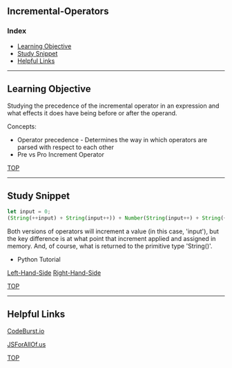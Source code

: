 ## Incremental-Operators


### Index
* [Learning Objective](#learning-objective)
* [Study Snippet](#study-snippet)
* [Helpful Links](#helpful-links)

___

## Learning Objective

Studying the precedence of the incremental operator in an expression and what effects it does have being before or after the operand. 

Concepts:
 * Operator precedence - Determines the way in which operators are parsed with respect to each other
 * Pre vs Pro Increment Operator

[TOP](#index)

___
 
## Study Snippet

```js
let input = 0;
(String(++input) + String(input++)) + Number(String(input++) + String(++input))
```

 Both versions of operators will increment a value (in this case, 'input'), but the key difference is at what point that increment applied and assigned in memory. And, of course, what is returned to the primitive type 'String()'.
 
 * Python Tutorial 
 
 [Left-Hand-Side](https://goo.gl/qH2MsR)
 [Right-Hand-Side](https://goo.gl/Puq2gN)
 
[TOP](#index)

___

## Helpful Links

[CodeBurst.io](https://codeburst.io/javascript-increment-and-decrement-8c223858d5ed)

[JSForAllOf.us](http://jsforallof.us/2014/07/10/pre-increment-vs-post-increment/)

[TOP](#index)

